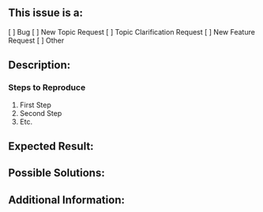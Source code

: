 <!--
Thank you for taking the time to report an issue!
 
Before submitting this issue, please make sure you are complying with our Code of Conduct:
https://github.com/magento-research/pwa-devdocs/.github/CODE_OF_CONDUCT.md
 
GitHub Issues should only be created for problems/topics related to the project codebase. Please see our Support page if you have support-type questions:
https://github.com/magento-research/pwa-devdocs/.github/SUPPORT.md
 
Issues that do not comply with our Code of Conduct or do not contain enough information may be closed at the mainteners' discretion.
-->
 
<!-- (REQUIRED) What is the nature of this issue? -->
## This issue is a:
[ ] Bug
[ ] New Topic Request
[ ] Topic Clarification Request
[ ] New Feature Request
[ ] Other
 
<!-- (REQUIRED) What is the issue/current behavior? -->
## Description:
 
<!-- (OPTIONAL) What needs to be done to replicate this issue? (provide Gist if needed) -->
### Steps to Reproduce
 
1. First Step
2. Second Step
3. Etc.
 
<!-- (REQUIRED) When this issue is resolved, what is the expected result/behavior? -->
## Expected Result:
 
<!-- (OPTIONAL) What would a solution for this issue look like? -->
## Possible Solutions:
 
<!-- (OPTIONAL) What other information can you provide about this issue? -->
## Additional Information: